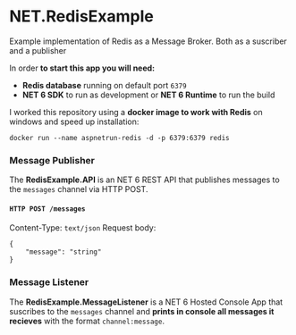 # NET.RedisExample
Example implementation of Redis as a Message Broker. Both as a suscriber and a publisher

In order **to start this app you will need:** 
- **Redis database** running on default port `6379`
- **NET 6 SDK** to run as development or **NET 6 Runtime** to run the build

I worked this repository using a **docker image to work with Redis** on windows and speed up installation:

    docker run --name aspnetrun-redis -d -p 6379:6379 redis

### Message Publisher
The **RedisExample.API** is an NET 6 REST API that publishes messages to the `messages` channel via HTTP POST.

#### `HTTP POST /messages`
Content-Type: `text/json`
Request body:
```
{
	"message": "string"
}
```

### Message Listener
The **RedisExample.MessageListener** is a NET 6 Hosted Console App that suscribes to the `messages` channel and **prints in console all messages it recieves** with the format `channel:message`. 
